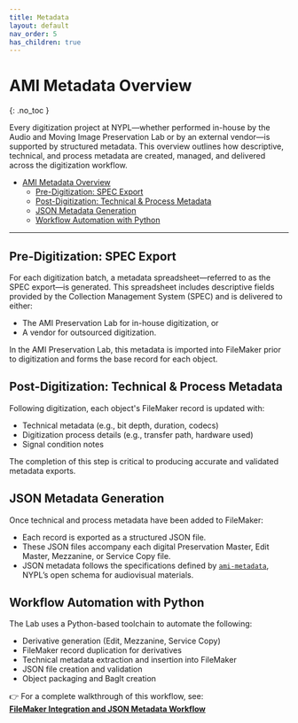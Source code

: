 ```yaml
---
title: Metadata
layout: default
nav_order: 5
has_children: true
---
```


# AMI Metadata Overview
{: .no_toc }

Every digitization project at NYPL—whether performed in-house by the Audio and Moving Image Preservation Lab or by an external vendor—is supported by structured metadata. This overview outlines how descriptive, technical, and process metadata are created, managed, and delivered across the digitization workflow.

- [AMI Metadata Overview](#ami-metadata-overview)
  - [Pre-Digitization: SPEC Export](#pre-digitization-spec-export)
  - [Post-Digitization: Technical \& Process Metadata](#post-digitization-technical--process-metadata)
  - [JSON Metadata Generation](#json-metadata-generation)
  - [Workflow Automation with Python](#workflow-automation-with-python)

---

## Pre-Digitization: SPEC Export

For each digitization batch, a metadata spreadsheet—referred to as the SPEC export—is generated. This spreadsheet includes descriptive fields provided by the Collection Management System (SPEC) and is delivered to either:

- The AMI Preservation Lab for in-house digitization, or  
- A vendor for outsourced digitization.

In the AMI Preservation Lab, this metadata is imported into FileMaker prior to digitization and forms the base record for each object.

## Post-Digitization: Technical & Process Metadata

Following digitization, each object's FileMaker record is updated with:

- Technical metadata (e.g., bit depth, duration, codecs)  
- Digitization process details (e.g., transfer path, hardware used)  
- Signal condition notes

The completion of this step is critical to producing accurate and validated metadata exports.

## JSON Metadata Generation

Once technical and process metadata have been added to FileMaker:

- Each record is exported as a structured JSON file.  
- These JSON files accompany each digital Preservation Master, Edit Master, Mezzanine, or Service Copy file.  
- JSON metadata follows the specifications defined by [`ami-metadata`](https://github.com/NYPL/ami-metadata), NYPL’s open schema for audiovisual materials.

## Workflow Automation with Python

The Lab uses a Python-based toolchain to automate the following:

- Derivative generation (Edit, Mezzanine, Service Copy)  
- FileMaker record duplication for derivatives  
- Technical metadata extraction and insertion into FileMaker  
- JSON file creation and validation  
- Object packaging and BagIt creation

👉 For a complete walkthrough of this workflow, see:  
[**FileMaker Integration and JSON Metadata Workflow**](https://nypl.github.io/ami-preservation/pages/workflows/filemaker-json-workflow.html)
